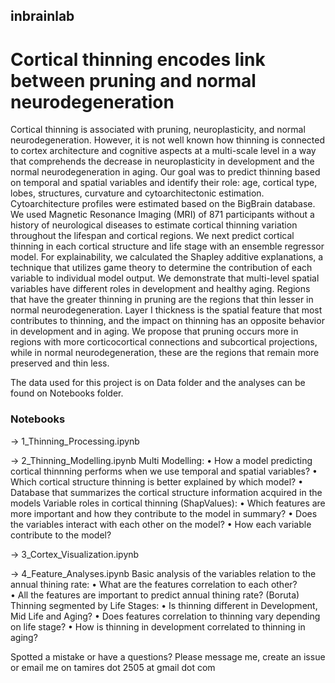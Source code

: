## inbrainlab

# Cortical thinning encodes link between pruning and normal neurodegeneration

Cortical thinning is associated with pruning, neuroplasticity, and normal neurodegeneration. However, it is not well known how thinning is connected to cortex architecture and cognitive aspects at a multi-scale level in a way that comprehends the decrease in neuroplasticity in development and the normal neurodegeneration in aging. Our goal was to predict thinning based on temporal and spatial variables and identify their role: age, cortical type, lobes, structures, curvature and cytoarchitectonic estimation. Cytoarchitecture profiles were estimated based on the BigBrain database. We used Magnetic Resonance Imaging (MRI) of 871 participants without a history of neurological diseases to estimate cortical thinning variation throughout the lifespan and cortical regions. We next predict cortical thinning in each cortical structure and life stage with an ensemble regressor model. For explainability, we calculated the Shapley additive explanations, a technique that utilizes game theory to determine the contribution of each variable to individual model output. We demonstrate that multi-level spatial variables have different roles in development and healthy aging. Regions that have the greater thinning in pruning are the regions that thin lesser in normal neurodegeneration. Layer I thickness is the spatial feature that most contributes to thinning, and the impact on thinning has an opposite behavior in development and in aging. We propose that pruning occurs more in regions with more corticocortical connections and subcortical projections, while in normal neurodegeneration, these are the regions that remain more preserved and thin less. 

The data used for this project is on Data folder and the analyses can be found on Notebooks folder.

### Notebooks
-> 1_Thinning_Processing.ipynb
  
-> 2_Thinning_Modelling.ipynb
Multi Modelling:
• How a model predicting cortical thinnning performs when we use temporal and spatial variables?
• Which cortical structure thinning is better explained by which model?
• Database that summarizes the cortical structure information acquired in the models
Variable roles in cortical thinning (ShapValues):
• Which features are more important and how they contribute to the model in summary?
• Does the variables interact with each other on the model?
• How each variable contribute to the model?
     
-> 3_Cortex_Visualization.ipynb

-> 4_Feature_Analyses.ipynb
Basic analysis of the variables relation to the annual thining rate:
• What are the features correlation to each other?  
• All the features are important to predict annual thining rate? (Boruta) 
Thinning segmented by Life Stages:
• Is thinning different in Development, Mid Life and Aging?
• Does features correlation to thinning vary depending on life stage?
• How is thinning in development correlated to thinning in aging?

Spotted a mistake or have a questions? Please message me, create an issue or email me on tamires dot 2505 at gmail dot com
